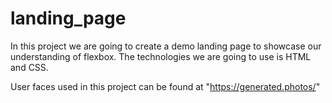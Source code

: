 # landing_page

In this project we are going to create a demo landing page to showcase our understanding of flexbox. The technologies we are going to use is HTML and CSS.

User faces used in this project can be found at "https://generated.photos/"

